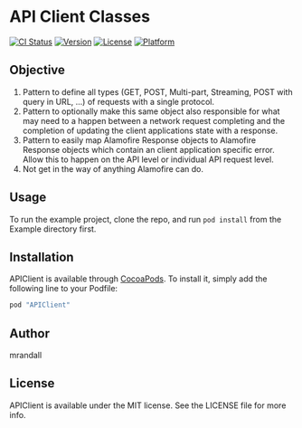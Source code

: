 # API Client Classes

[![CI Status](http://img.shields.io/travis/mrandall/APIClient.svg?style=flat)](https://travis-ci.org/mrandall/APIClient)
[![Version](https://img.shields.io/cocoapods/v/APIClient.svg?style=flat)](http://cocoapods.org/pods/APIClient)
[![License](https://img.shields.io/cocoapods/l/APIClient.svg?style=flat)](http://cocoapods.org/pods/APIClient)
[![Platform](https://img.shields.io/cocoapods/p/APIClient.svg?style=flat)](http://cocoapods.org/pods/APIClient)

## Objective

1. Pattern to define all types (GET, POST, Multi-part, Streaming, POST with query in URL, ...) of requests with a single protocol.
2. Pattern to optionally make this same object also responsible for what may need to a happen between a network request completing and the completion of updating the client applications state with a response.
3. Pattern to easily map Alamofire Response objects to Alamofire Response objects which contain an client application specific error. Allow this to happen on the API level or individual API request level.
4. Not get in the way of anything Alamofire can do. 




## Usage

To run the example project, clone the repo, and run `pod install` from the Example directory first.

## Installation

APIClient is available through [CocoaPods](http://cocoapods.org). To install
it, simply add the following line to your Podfile:

```ruby
pod "APIClient"
```

## Author

mrandall

## License

APIClient is available under the MIT license. See the LICENSE file for more info.
